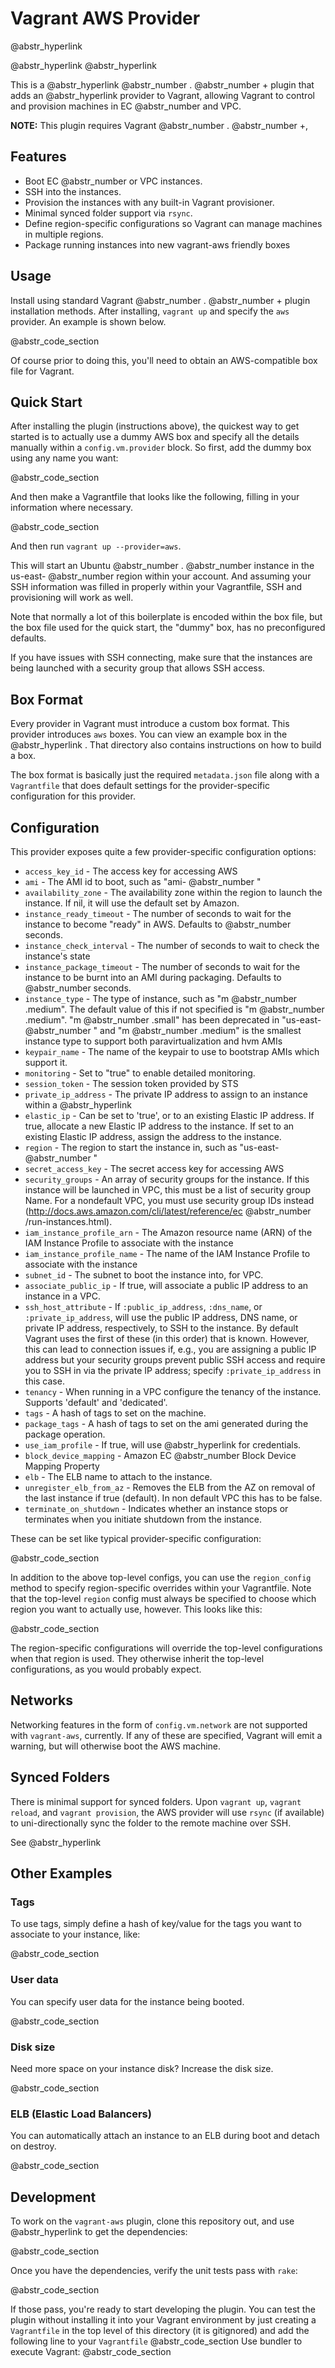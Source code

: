 # Vagrant AWS Provider

@abstr_hyperlink 

@abstr_hyperlink @abstr_hyperlink 

This is a @abstr_hyperlink @abstr_number . @abstr_number + plugin that adds an @abstr_hyperlink provider to Vagrant, allowing Vagrant to control and provision machines in EC @abstr_number and VPC.

**NOTE:** This plugin requires Vagrant @abstr_number . @abstr_number +,

## Features

  * Boot EC @abstr_number or VPC instances.
  * SSH into the instances.
  * Provision the instances with any built-in Vagrant provisioner.
  * Minimal synced folder support via `rsync`.
  * Define region-specific configurations so Vagrant can manage machines in multiple regions.
  * Package running instances into new vagrant-aws friendly boxes



## Usage

Install using standard Vagrant @abstr_number . @abstr_number + plugin installation methods. After installing, `vagrant up` and specify the `aws` provider. An example is shown below.

@abstr_code_section 

Of course prior to doing this, you'll need to obtain an AWS-compatible box file for Vagrant.

## Quick Start

After installing the plugin (instructions above), the quickest way to get started is to actually use a dummy AWS box and specify all the details manually within a `config.vm.provider` block. So first, add the dummy box using any name you want:

@abstr_code_section 

And then make a Vagrantfile that looks like the following, filling in your information where necessary.

@abstr_code_section 

And then run `vagrant up --provider=aws`.

This will start an Ubuntu @abstr_number . @abstr_number instance in the us-east- @abstr_number region within your account. And assuming your SSH information was filled in properly within your Vagrantfile, SSH and provisioning will work as well.

Note that normally a lot of this boilerplate is encoded within the box file, but the box file used for the quick start, the "dummy" box, has no preconfigured defaults.

If you have issues with SSH connecting, make sure that the instances are being launched with a security group that allows SSH access.

## Box Format

Every provider in Vagrant must introduce a custom box format. This provider introduces `aws` boxes. You can view an example box in the @abstr_hyperlink . That directory also contains instructions on how to build a box.

The box format is basically just the required `metadata.json` file along with a `Vagrantfile` that does default settings for the provider-specific configuration for this provider.

## Configuration

This provider exposes quite a few provider-specific configuration options:

  * `access_key_id` \- The access key for accessing AWS
  * `ami` \- The AMI id to boot, such as "ami- @abstr_number "
  * `availability_zone` \- The availability zone within the region to launch the instance. If nil, it will use the default set by Amazon.
  * `instance_ready_timeout` \- The number of seconds to wait for the instance to become "ready" in AWS. Defaults to @abstr_number seconds.
  * `instance_check_interval` \- The number of seconds to wait to check the instance's state
  * `instance_package_timeout` \- The number of seconds to wait for the instance to be burnt into an AMI during packaging. Defaults to @abstr_number seconds.
  * `instance_type` \- The type of instance, such as "m @abstr_number .medium". The default value of this if not specified is "m @abstr_number .medium". "m @abstr_number .small" has been deprecated in "us-east- @abstr_number " and "m @abstr_number .medium" is the smallest instance type to support both paravirtualization and hvm AMIs
  * `keypair_name` \- The name of the keypair to use to bootstrap AMIs which support it.
  * `monitoring` \- Set to "true" to enable detailed monitoring.
  * `session_token` \- The session token provided by STS
  * `private_ip_address` \- The private IP address to assign to an instance within a @abstr_hyperlink 
  * `elastic_ip` \- Can be set to 'true', or to an existing Elastic IP address. If true, allocate a new Elastic IP address to the instance. If set to an existing Elastic IP address, assign the address to the instance.
  * `region` \- The region to start the instance in, such as "us-east- @abstr_number "
  * `secret_access_key` \- The secret access key for accessing AWS
  * `security_groups` \- An array of security groups for the instance. If this instance will be launched in VPC, this must be a list of security group Name. For a nondefault VPC, you must use security group IDs instead (http://docs.aws.amazon.com/cli/latest/reference/ec @abstr_number /run-instances.html).
  * `iam_instance_profile_arn` \- The Amazon resource name (ARN) of the IAM Instance Profile to associate with the instance
  * `iam_instance_profile_name` \- The name of the IAM Instance Profile to associate with the instance
  * `subnet_id` \- The subnet to boot the instance into, for VPC.
  * `associate_public_ip` \- If true, will associate a public IP address to an instance in a VPC.
  * `ssh_host_attribute` \- If `:public_ip_address`, `:dns_name`, or `:private_ip_address`, will use the public IP address, DNS name, or private IP address, respectively, to SSH to the instance. By default Vagrant uses the first of these (in this order) that is known. However, this can lead to connection issues if, e.g., you are assigning a public IP address but your security groups prevent public SSH access and require you to SSH in via the private IP address; specify `:private_ip_address` in this case.
  * `tenancy` \- When running in a VPC configure the tenancy of the instance. Supports 'default' and 'dedicated'.
  * `tags` \- A hash of tags to set on the machine.
  * `package_tags` \- A hash of tags to set on the ami generated during the package operation.
  * `use_iam_profile` \- If true, will use @abstr_hyperlink for credentials.
  * `block_device_mapping` \- Amazon EC @abstr_number Block Device Mapping Property
  * `elb` \- The ELB name to attach to the instance.
  * `unregister_elb_from_az` \- Removes the ELB from the AZ on removal of the last instance if true (default). In non default VPC this has to be false.
  * `terminate_on_shutdown` \- Indicates whether an instance stops or terminates when you initiate shutdown from the instance.



These can be set like typical provider-specific configuration:

@abstr_code_section 

In addition to the above top-level configs, you can use the `region_config` method to specify region-specific overrides within your Vagrantfile. Note that the top-level `region` config must always be specified to choose which region you want to actually use, however. This looks like this:

@abstr_code_section 

The region-specific configurations will override the top-level configurations when that region is used. They otherwise inherit the top-level configurations, as you would probably expect.

## Networks

Networking features in the form of `config.vm.network` are not supported with `vagrant-aws`, currently. If any of these are specified, Vagrant will emit a warning, but will otherwise boot the AWS machine.

## Synced Folders

There is minimal support for synced folders. Upon `vagrant up`, `vagrant reload`, and `vagrant provision`, the AWS provider will use `rsync` (if available) to uni-directionally sync the folder to the remote machine over SSH.

See @abstr_hyperlink 

## Other Examples

### Tags

To use tags, simply define a hash of key/value for the tags you want to associate to your instance, like:

@abstr_code_section 

### User data

You can specify user data for the instance being booted.

@abstr_code_section 

### Disk size

Need more space on your instance disk? Increase the disk size.

@abstr_code_section 

### ELB (Elastic Load Balancers)

You can automatically attach an instance to an ELB during boot and detach on destroy.

@abstr_code_section 

## Development

To work on the `vagrant-aws` plugin, clone this repository out, and use @abstr_hyperlink to get the dependencies:

@abstr_code_section 

Once you have the dependencies, verify the unit tests pass with `rake`:

@abstr_code_section 

If those pass, you're ready to start developing the plugin. You can test the plugin without installing it into your Vagrant environment by just creating a `Vagrantfile` in the top level of this directory (it is gitignored) and add the following line to your `Vagrantfile` @abstr_code_section Use bundler to execute Vagrant: @abstr_code_section 

